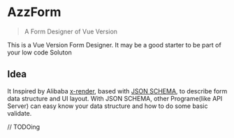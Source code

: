 # AzzForm

> A Form Designer of Vue Version

This is a Vue Version Form Designer. It may be a good starter to be part of your low code Soluton


## Idea

It Inspired by Alibaba [x-render](https://github.com/alibaba/x-render), based with [JSON SCHEMA](https://json-schema.org/), to describe form data structure and UI layout. With JSON SCHEMA, other Programe(like API Server) can easy know your data structure and how to do some basic validate.


// TODOing

